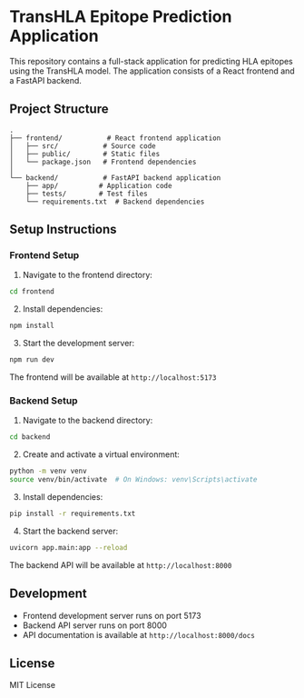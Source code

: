 # TransHLA Epitope Prediction Application

This repository contains a full-stack application for predicting HLA epitopes using the TransHLA model. The application consists of a React frontend and a FastAPI backend.

## Project Structure

```
.
├── frontend/           # React frontend application
│   ├── src/           # Source code
│   ├── public/        # Static files
│   └── package.json   # Frontend dependencies
│
└── backend/           # FastAPI backend application
    ├── app/          # Application code
    ├── tests/        # Test files
    └── requirements.txt  # Backend dependencies
```

## Setup Instructions

### Frontend Setup

1. Navigate to the frontend directory:
```bash
cd frontend
```

2. Install dependencies:
```bash
npm install
```

3. Start the development server:
```bash
npm run dev
```

The frontend will be available at `http://localhost:5173`

### Backend Setup

1. Navigate to the backend directory:
```bash
cd backend
```

2. Create and activate a virtual environment:
```bash
python -m venv venv
source venv/bin/activate  # On Windows: venv\Scripts\activate
```

3. Install dependencies:
```bash
pip install -r requirements.txt
```

4. Start the backend server:
```bash
uvicorn app.main:app --reload
```

The backend API will be available at `http://localhost:8000`

## Development

- Frontend development server runs on port 5173
- Backend API server runs on port 8000
- API documentation is available at `http://localhost:8000/docs`

## License

MIT License
